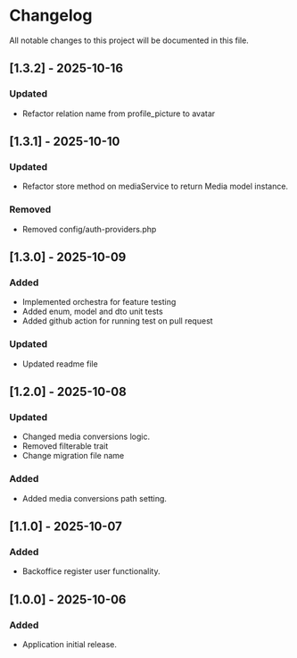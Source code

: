 # Changelog

All notable changes to this project will be documented in this file.

## [1.3.2] - 2025-10-16
### Updated
- Refactor relation name from profile_picture to avatar

## [1.3.1] - 2025-10-10
### Updated
- Refactor store method on mediaService to return Media model instance.
### Removed
- Removed config/auth-providers.php

## [1.3.0] - 2025-10-09
### Added
- Implemented orchestra for feature testing
- Added enum, model and dto unit tests
- Added github action for running test on pull request
### Updated
- Updated readme file

## [1.2.0] - 2025-10-08
### Updated
- Changed media conversions logic.
- Removed filterable trait
- Change migration file name

### Added
- Added media conversions path setting.

## [1.1.0] - 2025-10-07
### Added
- Backoffice register user functionality.


## [1.0.0] - 2025-10-06
### Added
- Application initial release.
